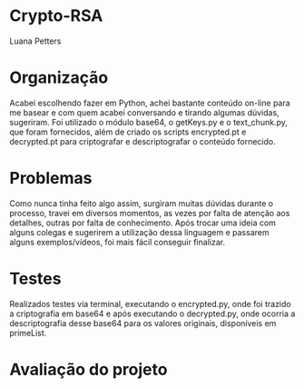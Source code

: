 # Crypto-RSA
Luana Petters

# Organização
Acabei escolhendo fazer em Python, achei bastante conteúdo on-line para me basear e com quem acabei conversando e tirando algumas dúvidas, sugeriram. Foi utilizado o módulo base64, o getKeys.py e o text_chunk.py, que foram fornecidos, além de criado os scripts encrypted.pt e decrypted.pt para criptografar e descriptografar o conteúdo fornecido.

# Problemas
Como nunca tinha feito algo assim, surgiram muitas dúvidas durante o processo, travei em diversos momentos, as vezes por falta de atenção aos detalhes, outras por falta de conhecimento. Após trocar uma ideia com alguns colegas e sugerirem a utilização dessa linguagem e passarem alguns exemplos/vídeos, foi mais fácil conseguir finalizar.

# Testes
Realizados testes via terminal, executando o encrypted.py, onde foi trazido a criptografia em base64 e após executando o decrypted.py, onde ocorria a descriptografia desse base64 para os valores originais, disponíveis em primeList.

# Avaliação do projeto

